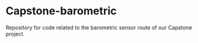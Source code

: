 # Capstone-barometric
Repository for code related to the barometric sensor route of our Capstone project.
